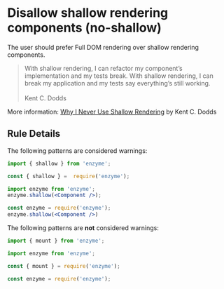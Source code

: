 # Disallow shallow rendering components (no-shallow)

The user should prefer Full DOM rendering over shallow rendering components.

> With shallow rendering, I can refactor my component’s implementation and my tests break. With shallow rendering, I can break my application and my tests say everything’s still working.<br><br>
Kent C. Dodds

More information:
[Why I Never Use Shallow Rendering](https://blog.kentcdodds.com/why-i-never-use-shallow-rendering-c08851a68bb7) by Kent C. Dodds

## Rule Details

The following patterns are considered warnings:

```jsx
import { shallow } from 'enzyme';

const { shallow } =  require('enzyme');

import enzyme from 'enzyme';
enzyme.shallow(<Component />);

const enzyme = require('enzyme');
enzyme.shallow(<Component />)
```

The following patterns are **not** considered warnings:

```jsx
import { mount } from 'enzyme';

import enzyme from 'enzyme';

const { mount } = require('enzyme');

const enzyme = require('enzyme');
```
